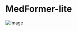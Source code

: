 # MedFormer-lite

![image](https://github.com/Basel-anaya/LoreWeaver/assets/81964452/9ad6eca1-7cc4-4907-a4e6-ae056b8d0b23)
